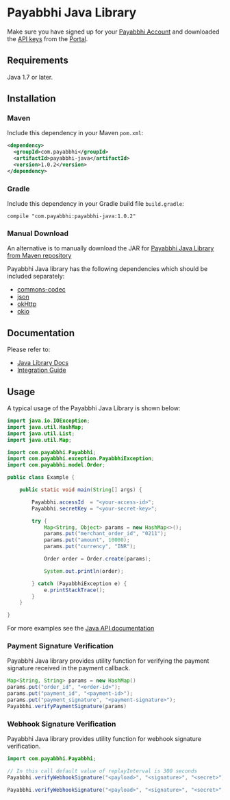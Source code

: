 # Payabbhi Java Library
Make sure you have signed up for your [Payabbhi Account](https://payabbhi.com/docs/account) and downloaded the [API keys](https://payabbhi.com/docs/account/#api-keys) from the [Portal](https://payabbhi.com/portal).


## Requirements
Java 1.7 or later.

## Installation

### Maven
Include this dependency in your Maven `pom.xml`:

```xml
<dependency>
  <groupId>com.payabbhi</groupId>
  <artifactId>payabbhi-java</artifactId>
  <version>1.0.2</version>
</dependency>
```

### Gradle

Include this dependency in your Gradle build file `build.gradle`:

```
compile "com.payabbhi:payabbhi-java:1.0.2"
```

### Manual Download

An alternative is to manually download the JAR for [Payabbhi Java Library from Maven repository](https://mvnrepository.com/artifact/com.payabbhi/payabbhi-java)

Payabbhi Java library has the following dependencies which should be included separately:
* [commons-codec](http://central.maven.org/maven2/commons-codec/commons-codec/1.11/commons-codec-1.11.jar)
* [json](http://central.maven.org/maven2/org/json/json/20180130/json-20180130.jar)
* [okHttp](http://central.maven.org/maven2/com/squareup/okhttp3/okhttp/3.10.0/okhttp-3.10.0.jar)
* [okio](http://central.maven.org/maven2/com/squareup/okio/okio/1.14.0/okio-1.14.0.jar)



## Documentation

Please refer to:
- [Java Library Docs](https://payabbhi.com/docs/api/?java)
- [Integration Guide](https://payabbhi.com/docs/integration)


## Usage

A typical usage of the Payabbhi Java Library is shown below:

```java
import java.io.IOException;
import java.util.HashMap;
import java.util.List;
import java.util.Map;

import com.payabbhi.Payabbhi;
import com.payabbhi.exception.PayabbhiException;
import com.payabbhi.model.Order;

public class Example {

	public static void main(String[] args) {

		Payabbhi.accessId  = "<your-access-id>";
		Payabbhi.secretKey = "<your-secret-key>";

		try {
			Map<String, Object> params = new HashMap<>();
			params.put("merchant_order_id", "0211");
			params.put("amount", 10000);
			params.put("currency", "INR");

			Order order = Order.create(params);

			System.out.println(order);

		} catch (PayabbhiException e) {
			e.printStackTrace();
		}
	}

}
```

For more examples see the [Java API documentation](https://payabbhi.com/docs/api/?java)

### Payment Signature Verification
Payabbhi Java library provides utility function for verifying the payment signature received in the payment callback.

```java
Map<String, String> params = new HashMap()
params.put("order_id", "<order-id>");
params.put("payment_id", "<payment-id>");
params.put("payment_signature", "<payment-signature>");
Payabbhi.verifyPaymentSignature(params)
```

### Webhook Signature Verification
Payabbhi Java library provides utility function for webhook signature verification.

```java
import com.payabbhi.Payabbhi;

// In this call default value of replayInterval is 300 seconds
Payabbhi.verifyWebhookSignature("<payload>", "<signature>", "<secret>");

Payabbhi.verifyWebhookSignature("<payload>", "<signature>", "<secret>", <replayInterval>);
```
